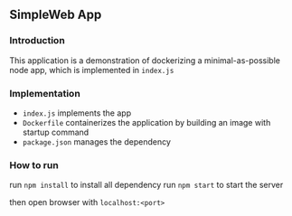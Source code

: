 ## SimpleWeb App

### Introduction
This application is a demonstration of dockerizing a minimal-as-possible node app, which is implemented in `index.js`

### Implementation
 - `index.js` implements the app
 - `Dockerfile` containerizes the application by building an image with startup command
 - `package.json` manages the dependency

 ### How to run

run `npm install` to install all dependency
run `npm start` to start the server

 then open browser with `localhost:<port>`

